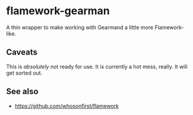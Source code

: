 # flamework-gearman

A thin wrapper to make working with Gearmand a little more Flamework-like. 

## Caveats

This is _absolutely_ not ready for use. It is currently a hot mess, really. It will get sorted out.

## See also

* https://github.com/whosonfirst/flamework